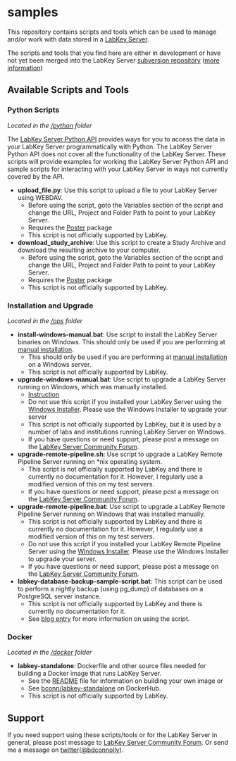 samples
==========

This repository contains scripts and tools which can be used to manage and/or work with data stored in a [LabKey Server](https://www.labkey.org/). 

The scripts and tools that you find here are either in development or have not yet been merged into the LabKey Server [subversion repository](https://www.labkey.org/wiki/home/Documentation/page.view?name=svn) ([more information](https://www.labkey.org/wiki/home/Documentation/page.view?name=openSourceProject))

## Available Scripts and Tools 

### Python Scripts 
_Located in the [/python](/LabKey/samples/tree/master/python) folder_

The [LabKey Server Python API](https://www.labkey.org/wiki/home/Documentation/page.view?name=python) provides ways for you to access the data in your LabKey Server programmatically with Python. The LabKey Server Python API does not cover all the functionality of the LabKey Server. These scripts will provide examples for working the LabKey Server Python API and sample scripts for interacting with your LabKey Server in ways not currently covered by the API.

* **upload_file.py**: Use this script to upload a file to your LabKey Server using WEBDAV.
    * Before using the script, goto the Variables section of the script and change the URL, Project and Folder Path to point to your LabKey Server. 
    * Requires the [Poster](https://pypi.python.org/pypi/poster/) package  
    * This script is not officially supported by LabKey.
* **download_study_archive**: Use this script to create a Study Archive and download the resulting archive to your computer.
    * Before using the script, goto the Variables section of the script and change the URL, Project and Folder Path to point to your LabKey Server.
    * Requires the [Poster](https://pypi.python.org/pypi/poster/) package  
    * This script is not officially supported by LabKey.



### Installation and Upgrade
_Located in the [/ops](/LabKey/samples/tree/master/ops) folder_

* **install-windows-manual.bat**: Use script to install the LabKey Server binaries on Windows. This should only be used if you are performing at [manual installation](https://www.labkey.org/wiki/home/Documentation/page.view?name=manualInstall).
    *  This should only be used if you are performing at [manual installation](https://www.labkey.org/wiki/home/Documentation/page.view?name=manualInstall) on a Windows server.
    * This script is not officially supported by LabKey.
* **upgrade-windows-manual.bat**:  Use script to upgrade a LabKey Server running on Windows, which was manually installed. 
    * [Instruction](https://www.labkey.org/announcements/home/Server/Administration/thread.view?rowId=4842)
    * Do not use this script if you installed your LabKey Server using the [Windows Installer](https://www.labkey.org/wiki/home/Documentation/page.view?name=configWindows). Please use the Windows Installer to upgrade your server
    * This script is not officially supported by LabKey, but it is used by a number of labs and institutions running LabKey Server on Windows. 
    * If you have questions or need support, please post a message on the [LabKey Server Community Forum](https://www.labkey.org/project/home/Server/Forum/begin.view?).
* **upgrade-remote-pipeline.sh**: Use script to upgrade a LabKey Remote Pipeline Server running on \*nix operating system.
    * This script is not officially supported by LabKey and there is currently no documentation for it. However, I regularly use a modified version of this on my test servers. 
    * If you have questions or need support, please post a message on the [LabKey Server Community Forum](https://www.labkey.org/project/home/Server/Forum/begin.view?).
* **upgrade-remote-pipeline.bat**: Use script to upgrade a LabKey Remote Pipeline Server running on Windows that was installed manually.
    * This script is not officially supported by LabKey and there is currently no documentation for it. However, I regularly use a modified version of this on my test servers.
    * Do not use this script if you installed your LabKey Remote Pipeline Server using the [Windows Installer](https://www.labkey.org/wiki/home/Documentation/page.view?name=configWindows). Please use the Windows Installer to upgrade your server.
    * If you have questions or need support, please post a message on the [LabKey Server Community Forum](https://www.labkey.org/project/home/Server/Forum/begin.view?).
* **labkey-database-backup-sample-script.bat**: This script can be used to perform a nightly backup (using pg_dump) of databases on a PostgreSQL server instance.
    * This script is not officially supported by LabKey and there is currently no documentation for it.
    * See [blog entry](http://fourproc.com/2013/05/02/using-labkey-s-sample-backup-script-to-backup-your-postgresql-database.html) for more information on using the script.


### Docker
_Located in the [/docker](/LabKey/samples/tree/master/docker) folder_

* **labkey-standalone**: Dockerfile and other source files needed for building a Docker image that runs LabKey Server. 
    * See the [README](/LabKey/samples/tree/master/docker/labkey-standalone/README.md) file for information on building your own image or 
    * See [bconn/labkey-standalone](https://registry.hub.docker.com/u/bconn/labkey-standalone/) on DockerHub.
    * This script is not officially supported by LabKey.



## Support 

If you need support using these scripts/tools or for the LabKey Server in general, please post message to [LabKey Server Community Forum](https://www.labkey.org/project/home/Server/Forum/begin.view?). Or send me a message on [twitter](https://twitter.com/bdconnolly)([@bdconnolly](https://twitter.com/bdconnolly)).



